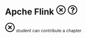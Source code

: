 # Apche Flink ![No](images/no.png) ![Question](images/question.png)

![No](images/no.png) student can contribute a chapter

